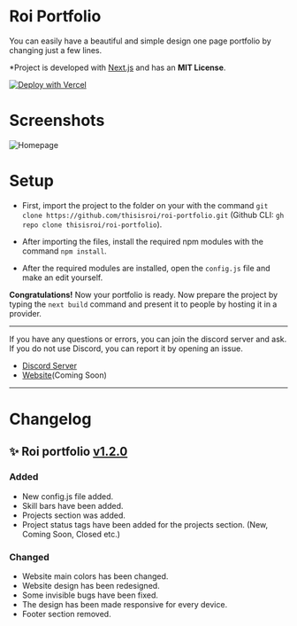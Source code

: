 # Roi Portfolio
You can easily have a beautiful and simple design one page portfolio by changing just a few lines.

*Project is developed with [Next.js](https://nextjs.org/) and has an **MIT License**.

[![Deploy with Vercel](https://vercel.com/button)](https://vercel.com/new/git/external?repository-url=https://github.com/thisisroi/roi-portfolio/tree/new)

# Screenshots
![Homepage](https://i.imgur.com/nUMCu6U.png)

# Setup

* First, import the project to the folder on your with the command `git clone https://github.com/thisisroi/roi-portfolio.git` (Github CLI: `gh repo clone thisisroi/roi-portfolio`).

* After importing the files, install the required npm modules with the command `npm install`.

* After the required modules are installed, open the `config.js` file and make an edit yourself.

**Congratulations!** Now your portfolio is ready. Now prepare the project by typing the `next build` command and present it to people by hosting it in a provider.

---

If you have any questions or errors, you can join the discord server and ask. If you do not use Discord, you can report it by opening an issue.

- [Discord Server](https://discord.gg/zwVSuN4)
- [Website](https://roilife.xyz)(Coming Soon)

--- 

# Changelog 
## ✨ Roi portfolio [v1.2.0](https://github.com/thisisroi/roi-portfolio)
### Added
- New config.js file added.
- Skill bars have been added.
- Projects section was added.
- Project status tags have been added for the projects section. (New, Coming Soon, Closed etc.)
### Changed
- Website main colors has been changed.
- Website design has been redesigned.
- Some invisible bugs have been fixed.
- The design has been made responsive for every device.
- Footer section removed.
